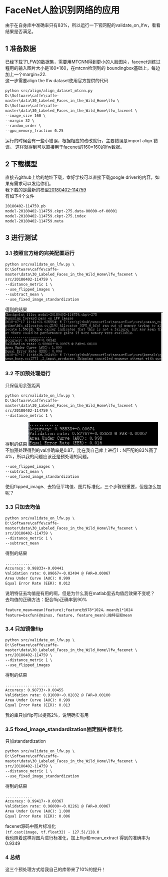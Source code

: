 # FaceNet人脸识别网络的应用
由于在自身库中准确率只有83%，所以运行一下官网配的validate_on_lfw，看看结果是否满足。
## 1 准备数据
已经下载了LFW的数据集，需要用MTCNN得到更小的人脸图片，facenet训练过程用的输入图片大小是160*160，在mtcnn检测到的
boundingbox基础上，每边加上一个margin=22.   
这一步需要align the lfw dataset使用官方提供的代码
```
python src/align/align_dataset_mtcnn.py 
D:\Software\caffe\caffe-master\data\30_Labeled_Faces_in_the_Wild_Home\lfw \
D:\Software\caffe\caffe-master\data\30_Labeled_Faces_in_the_Wild_Home\lfw_facenet \
--image_size 160 \
--margin 32 \
--random_order \
--gpu_memory_fraction 0.25 
``` 
运行的时候会有一些小错误，根据相应的改改就行，主要错误是import align.错误。
这样就得到可以直接用于facenet的160*160的lfw数据。
## 2 下载模型
直接去github上给的地址下载，幸好学校可以直接下载google driver的内容，如果有需求可以发给你们。  
我下载的是最新的模型[20180402-114759](https://github.com/davidsandberg/facenet)   
有如下4个文件
```
20180402-114759.pb
model-20180402-114759.ckpt-275.data-00000-of-00001
model-20180402-114759.ckpt-275.index
model-20180402-114759.meta
```
## 3 进行测试
### 3.1 按照官方给的完美配置运行
```
python src/validate_on_lfw.py \
D:\Software\caffe\caffe-master\data\30_Labeled_Faces_in_the_Wild_Home\lfw_facenet \
src/20180402-114759 \
--distance_metric 1 \
--use_flipped_images \
--subtract_mean \
--use_fixed_image_standardization
```
得到的结果
![1](https://github.com/alfredtorres/Reading-notebook/blob/master/MyImage/facenet_result1.png)  
### 3.2 不加预处理运行
只保留用余弦距离
```
python src/validate_on_lfw.py \
D:\Software\caffe\caffe-master\data\30_Labeled_Faces_in_the_Wild_Home\lfw_facenet \
src/20180402-114759 \
--distance_metric 1 \
```
得到的结果
![2](https://github.com/alfredtorres/Reading-notebook/blob/master/MyImage/facenet_result2.png)    
不加预处理得到的val准确率是0.87，比在我自己库上进行1：N匹配的83%高了4%，所以我的问题应该还是预处理的问题。
```
--use_flipped_images \
--subtract_mean \
--use_fixed_image_standardization
```
使用flipped_image、去特征平均值、图片标准化，三个步骤很重要，但是怎么加呢？
### 3.3 只加去均值
```
python src/validate_on_lfw.py \
D:\Software\caffe\caffe-master\data\30_Labeled_Faces_in_the_Wild_Home\lfw_facenet \
src/20180402-114759 \
--distance_metric 1 \
--subtract_mean
```
得到的结果
```
............
Accuracy: 0.98833+-0.00441
Validation rate: 0.89667+-0.02494 @ FAR=0.00067
Area Under Curve (AUC): 0.999
Equal Error Rate (EER): 0.012
```
说明特征去均值是有用的啊，但是为什么我在matlab里去均值后效果不变呢？   
去均值的正确方法：配合flip正确率到90%
```
feature_mean=mean(feature);feature为978*1024，mean为1*1024
feature=bsxfun(@minus, feature, feature_mean);按特征取mean
```
### 3.4 只加镜像flip
```
python src/validate_on_lfw.py \
D:\Software\caffe\caffe-master\data\30_Labeled_Faces_in_the_Wild_Home\lfw_facenet \
src/20180402-114759 \
--distance_metric 1 \
--use_flipped_images
```
得到的结果
```
........................
Accuracy: 0.98733+-0.00455
Validation rate: 0.91000+-0.02832 @ FAR=0.00100
Area Under Curve (AUC): 0.999
Equal Error Rate (EER): 0.013
```
我的库只加flip可以提高2%，说明确实有用
### 3.5 fixed_image_standardization固定图片标准化
只加standardization 
```
python src/validate_on_lfw.py \
D:\Software\caffe\caffe-master\data\30_Labeled_Faces_in_the_Wild_Home\lfw_facenet \
src/20180402-114759 \
--distance_metric 1 \
--use_fixed_image_standardization
```
得到的结果   
```
............
Accuracy: 0.99417+-0.00367
Validation rate: 0.96000+-0.02261 @ FAR=0.00067
Area Under Curve (AUC): 1.000
Equal Error Rate (EER): 0.006
```    
facenet源码中图片标准化   
`(tf.cast(image, tf.float32) - 127.5)/128.0`  
我也照着这样对图片进行标准化，加上flip和mean_extract
得到的准确率为 0.9349 
### 4 总结
这三个预处理方式给我自己的库带来了10%的提升！
